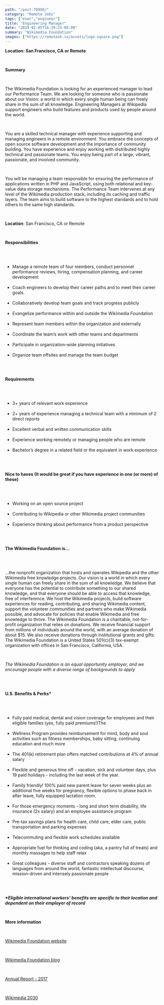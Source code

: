 ```yaml
---
path: "/post-70998/"
category: "Remote Jobs"
tags: ["exec","engineer"]
title: "Engineering Manager"
date: "2019-02-05T16:39:25-08:00"
summary: "Wikimedia Foundation"
images: ["https://remoteok.io/assets/logo-square.png"]
---
```


<p><strong>Location: San Francisco, CA or Remote</strong></p><br /><p><strong>Summary</strong></p><br /><p>The Wikimedia Foundation is looking for an experienced manager to lead our Performance Team. We are looking for someone who is passionate about our Vision: a world in which every single human being can freely share in the sum of all knowledge. Engineering Managers at Wikipedia support engineers who build features and products used by people around the world.</p><br /><p>You are a skilled technical manager with experience supporting and managing engineers in a remote environment. You embrace the concepts of open source software development and the importance of community building. You have experience and enjoy working with distributed highly technical and passionate teams. You enjoy being part of a large, vibrant, passionate, and involved community.</p><br /><p>You will be managing a team responsible for ensuring the performance of applications written in PHP and JavaScript, using both relational and key-value data storage mechanisms. The Performance Team intervenes at any level of the Wikimedia production stack, including its caching and traffic layers. The team aims to build software to the highest standards and to hold others to the same high standards.</p><br /><p><strong>Location</strong>: San Francisco, CA or Remote</p><br /><p><strong>Responsibilities</strong></p><br /><ul><br /><li>Manage a remote team of four members, conduct personnel performance reviews, hiring, compensation planning, and career development</li><br /><li>Coach engineers to develop their career paths and to meet their career goals.</li><br /><li>Collaboratively develop team goals and track progress publicly</li><br /><li>Evangelize performance within and outside the Wikimedia Foundation</li><br /><li>Represent team members within the organization and externally</li><br /><li>Coordinate the team&rsquo;s work with other teams and departments</li><br /><li>Participate in organization-wide planning initiatives</li><br /><li>Organize team offsites and manage the team budget</li><br /></ul><br /><p><strong>Requirements</strong></p><br /><ul><br /><li>3+ years of relevant work experience</li><br /><li>2+ years of experience managing a technical team with a minimum of 2 direct reports</li><br /><li>Excellent verbal and written communication skills</li><br /><li>Experience working remotely or managing people who are remote</li><br /><li>Bachelor&rsquo;s degree in a related field or the equivalent in work experience</li><br /></ul><br /><p><strong>Nice to haves (It would be great if you have experience in one (or more) of these) </strong></p><br /><ul><br /><li>Working on an open source project</li><br /><li>Contributing to Wikipedia or other Wikimedia project communities</li><br /><li>Experience thinking about performance from a product perspective&nbsp;</li><br /></ul><br /><p><strong> The Wikimedia Foundation is...&nbsp;</strong></p><br /><br /><p>...the nonprofit organization that hosts and operates Wikipedia and the other Wikimedia free knowledge projects. Our vision is a world in which every single human can freely share in the sum of all knowledge. We believe that everyone has the potential to contribute something to our shared knowledge, and that everyone should be able to access that knowledge, free of interference. We host the Wikimedia projects, build software experiences for reading, contributing, and sharing Wikimedia content, support the volunteer communities and partners who make Wikimedia possible, and advocate for policies that enable Wikimedia and free knowledge to thrive. The Wikimedia Foundation is a charitable, not-for-profit organization that relies on donations. We receive financial support from millions of individuals around the world, with an average donation of about $15. We also receive donations through institutional grants and gifts. The Wikimedia Foundation is a United States 501(c)(3) tax-exempt organization with offices in San Francisco, California, USA.</p><br /><p><em>The Wikimedia Foundation is an equal opportunity employer, and we encourage people with a diverse range of backgrounds to apply</em></p><br /><br /><p><strong>U.S. Benefits &amp; Perks*</strong></p><br /><ul><br /><li>Fully paid medical, dental and vision coverage for employees and their eligible families (yes, fully paid premiums!)The</li><br /><li>Wellness Program provides reimbursement for mind, body and soul activities such as fitness memberships, baby sitting, continuing education and much more</li><br /><li>The 401(k) retirement plan offers matched contributions at 4% of annual salary</li><br /><li>Flexible and generous time off - vacation, sick and volunteer days, plus 19 paid holidays - including the last week of the year.</li><br /><li>Family friendly! 100% paid new parent leave for seven weeks plus an additional five weeks for pregnancy, flexible options to phase back in after leave, fully equipped lactation room.</li><br /><li>For those emergency moments - long and short term disability, life insurance (2x salary) and an employee assistance program</li><br /><li>Pre-tax savings plans for health care, child care, elder care, public transportation and parking expenses</li><br /><li>Telecommuting and flexible work schedules available</li><br /><li>Appropriate fuel for thinking and coding (aka, a pantry full of treats) and monthly massages to help staff relax</li><br /><li>Great colleagues - diverse staff and contractors speaking dozens of languages from around the world, fantastic intellectual discourse, mission-driven and intensely passionate people</li><br /></ul><br /><p><em><strong>*Eligible international workers' benefits are specific to their location and dependent on their employer of record</strong></em></p><br /><p><strong>More information</strong></p><br /><p><a href="https://wikimediafoundation.org/" rel="nofollow">Wikimedia Foundation website</a></p><br /><p><a href="https://blog.wikimedia.org/" rel="nofollow">Wikimedia Foundation blog</a></p><br /><p><a href="https://annual.wikimedia.org/2017/" rel="nofollow">Annual Report - 2017</a></p><br /><p><a href="https://meta.wikimedia.org/wiki/Strategy/Wikimedia_movement/2017" rel="nofollow">Wikimedia 2030</a></p>
